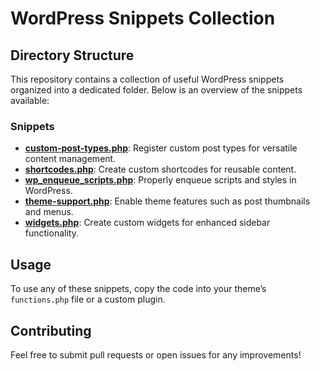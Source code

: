 
# WordPress Snippets Collection

## Directory Structure

This repository contains a collection of useful WordPress snippets organized into a dedicated folder. Below is an overview of the snippets available:

### Snippets

- **[custom-post-types.php](snippets/custom-post-types.php)**: Register custom post types for versatile content management.
- **[shortcodes.php](snippets/shortcodes.php)**: Create custom shortcodes for reusable content.
- **[wp_enqueue_scripts.php](snippets/wp_enqueue_scripts.php)**: Properly enqueue scripts and styles in WordPress.
- **[theme-support.php](snippets/theme-support.php)**: Enable theme features such as post thumbnails and menus.
- **[widgets.php](snippets/widgets.php)**: Create custom widgets for enhanced sidebar functionality.

## Usage

To use any of these snippets, copy the code into your theme’s `functions.php` file or a custom plugin.

## Contributing

Feel free to submit pull requests or open issues for any improvements!
